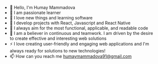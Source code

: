 - 👋 Hello, I'm Humay Mammadova
- 🌱   I am passionate learner
- 🤭 I love new things and learning software
- 🔮 I develop projects with React, Javascript and React Native
- 👀 I always aim for the most functional, applicable, and readable code
- 💞️ I am a believer in continuous and teamwork. I am driven by the desire to create effective and interesting web solutions
- ⚡ I love creating user-friendly and engaging web applications and I'm always ready for solutions to new technologies!
- 📫 How can you reach me humaymammadova91@gmail.com
